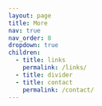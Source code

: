 ```yaml
---
layout: page
title: More
nav: true
nav_order: 8
dropdown: true
children:
  - title: links
    permalink: /links/
  - title: divider
  - title: contact
    permalink: /contact/
---
```

